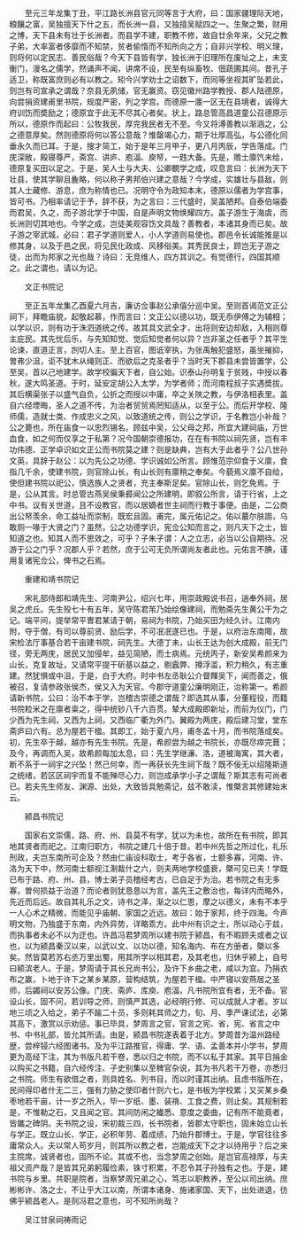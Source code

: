 <!-- { "loadSidebar": true } -->
　　至元三年龙集丁丑，平江路长洲县官元同等言于大府，曰：国家疆理际天地，粮饟之富，吴独擅天下什之五，而长洲一县，又独擅吴赋四之一。生聚之繁，财用之博，天下县未有壮于长洲者。而县学不建，职教不修，故自廿余年来，父兄之教子弟，大率富者侈靡而不知禁，贫者偷惰而不知所向之方；自非兴学校、明义理，则将何以定民志、善民俗哉？今天下县皆有学，独长洲于旧理所在废址之上，未支衡门，漫名之儒学，然诵声不闻，讲席不设，民至有纵畜牧、佃蔬圃其间。昔孔子适卫，称既富庶则必有以教之。矧今兴学劝士之诏数下，而同等坐视其旷坠若此，则岂有司宣承之谓哉？奈县无夙储，官无赢资。窃见徽州路学教授、郡人陆德原，向尝捐资建甫里书院，规度严密，列之学宫。而德原一廛一区无在县境者，诚得大府训饬而奬励之；德原宜于此无不尽其心者矣。状上，路总管高昌道童公召德原示所以，德原作而起曰：公牧我民，厚完我民者无不至。今又将溥善教以渐涵之，公之德意厚矣。然则德原将何以答公意哉？惟罄竭心力，期于壮厚高弘，与公德化同垂永久而已耳。于是，搜才简工，始于是年三月甲子，更八月丙辰，学告落成。门庑深敞，殿寝尊严，斋宫、讲庐、庖湢、庾帑，一韪大备。先是，赡士廪饩未给，德原复买田以足之。于是，吴人士与大夫、公卿覩学之成，叹息言曰：长洲为天下壮县，使其学聊且麁略，何以称子男邦伯兴建之意哉？今学成，实雄壮与县敌，则其人士藏修、游息，庶为称情也已。况明守令为政知本末，德原以儒者为学宫事，皆可书。乃相率请记于予，辞不获，为之言曰：三代盛时，吴盖陋邦。自泰伯端委而君吴，久之，而子游北学于中国，自是声明文物焕耀四方。盖子游生于海虞，而长洲则切其地也。今学之成，岂徒美观容饬文具哉？善教者，本诸其身而已矣。故子游之宰武城，必曰：君子学道则爱人，小人学道则易使也。郡邑令长诚能推是以修其身，以及于邑之民，将见民化政成、风移俗美。其秀民良士，顾岂无子游之徒，出而为邦家之光也哉？诗曰：无竞维人，四方其训之。有觉德行，四国其顺之。此之谓也，请以为记。

　　文正书院记

　　至正五年龙集乙酉夏六月吉，廉访佥事赵公承僖分巡中吴。至则首谒范文正公祠下，拜瞻庙貌，起敬起慕，作而言曰：文正公以德以功，既无忝伊傅之为辅相；以学以识，则有功于洙泗道统之传。故其具文武全才，出将则安边却敌，入相则尊主庇民。其先忧后乐，与先知知觉、觉后知觉者何以异？岂非圣之任者乎？其平生论谏，直道正言，剀切人主。至上百官，图诋宰执，为张禹触犯盛怒，虽坐摧抑，曽弗少沮，讵不犹木从绳则正、而欲后之克圣者乎？当时天下郡县未尝皆置学，公至吴，首以己地建学。故学校徧天下者，自公始。识泰山孙明复于贫贱，中授以春秋，遂大鸣圣道。于时，延安定胡公入太学，为学者师；而河南程叔子实遇奬拔。其后横渠张子以盛气自负，公折之而授以中庸，卒之关陜之教，与伊洛相表里。盖自六经堙晦，圣人之道不传，为治者贸贸焉罔知适从，以至于公。而后开学校、隆师儒，造就士类、作成忠义之风，以致道统之传，则公之学识，于名教岂小补哉？公之薨也，所在庙食一以忠烈锡名。顾兹中吴，公父母之邦，所宜大建祠庙，万世血食，如之何而仅享之于私第？况今国朝崇德报功，在在有书院以祠先贤，岂有丰功伟德、正学卓识如文正公而书院莫之建？则是缺典，岂有大于此者乎？公八世孙文英，具辞于赵公：以为先公之功德、学识诚如公所言。顾惟范宗仰食于义廪，食指几千余，使建书院，则官除山长，有山长则有廪稍之奉矣。今藐焉义廪不自给，使但建书院以祀公，慎选族人之贤者，充主奉斯足矣。官除山长，则乞免焉。于是，公从其言。时总管古燕吴侯秉彛闻公之所建明，即叙公所言，请于行省，上之中书。议有关世道，且不设教官，而以居嫡者世主祠而行教于事便。由是，二公商出公帑羡余，命工益址而崇制，既宏且固。甫完，属元佑记之。佑以蕞尔肤謭，乌敢厕一喙于大贤之门？虽然，公之功德学识，宪佥公知而言之，则凡天下之士，皆知道之也。知其人而不思效之，可乎？子朱子谓：人之立志，必当以公自期待。况游于公之门乎？况郡人乎？若然，庶于公可无负所谓尚友者此也。元佑言不腆，谨用复诸宪佥公，俾书之石焉。

　　重建和靖书院记

　　宋礼部侍郎和靖先生、河南尹公，绍兴七年，用崇政殿说书召，遄奉外祠，居吴之虎丘。先生殁七十有五年，吴守陈君芾乃始绘像建祠，而勉斋先生黄公干为之记。端平间，提举常平曺君某请于朝，易祠为书院，乃始买田为经久计。江南内附，夺于僧，有司以尊前贤、励后学，不可冺冺遂已也。于是，以府治东南陬，故宋检法厅事基合若干亩建书院，祠先生。大德丁未，山长王达为创大成殿，前无门径，旁无两庑，居民又加侵牟，益见简陋，而士病焉。元统丙子，新安吴希颜来为山长，克复故址，又请常平提干斫基以益之，剔蠧弊、撙浮滥，积力稍久，有志重建。然犹惧或中沮，于是，白于大府。时中书左丞耿公介督餫吴下，闻而善之，俄被召，复请参政张侯杰，侯又入为天官。今郡守道童公廉明刚正，治称第一。希颜请新书院，公曰：治不本于学，岂稽古崇德之谓哉？即选其从事，分董程役，而籍书院粒米之在廪者粜之，得中统钞八千六百贯。辇大成殿即新址，而前为仪门，门少西为先生祠，又西为上祠，又西临广衢为外门。翼殿为两庑，殿后建习堂，堂东斋庐曰六有。总为屋若干楹。其即工，始于夏六月，甫冬孟十月，而书院落成矣。初，先生卒于越，越亦有先生书院。先是，希颜尝为越之书院长，亦既尽瘁完葺；及今，再调而入吴，故希颜每加太息，曰：先生学继濓、洛，道被海寓，其大者，断不系于一祠宇之兴坠！然己何幸，而一再获长先生祠下哉？既不佞无以绍隆斯道之统绪，若区区祠宇而复不能殚尽心力，则岂成承学小子之谓哉？斯其志有可尚者已。若夫先生师友、渊源、出处，大致皆具勉斋记，兹不敢渎，惟槩言其修建始末云。

　　颍昌书院记

　　国家右文崇儒，路、府、州、县莫不有学，犹以为未也，故所在有书院，即其地其贤者而祀之。江南归职方，书院之建几十倍于昔。若中州先哲之所过化，礼乐刑政，夫岂东南所可企及？然由仁庙设科取士，考于各省，士额多寡，河南、许、洛为天下中，然河南士额视江淛裁什之六，则夫两地学校盛衰，槩可见已夫！学既已布于路、府、州、县，博士弟子员稽经考古，已自足于为治。若书院之有无多寡，曽何损益于治道？而论者则犹恳恳以为言，盖先王之敷治也，每详内而略外，先近而后远。故自其礼乐之文，诗书之泽，渐之以仁恩，摩之以德义，未有不本乎一人心术之精微，而能见乎庙朝、家国之近远。故曰：始于家邦，终于四海。今声明文物，乃独盛于东南，内外异势，详略乖方。此中州有识之士，所以动心于兹，而执事者未必不以为迂也。许昌冯君梦周所以建书院于颍昌，有不暇顾夫或者之议也，以为颍昌秦汉以来，以武以文、以功以德，知名海内、布在方册者，槩以多矣。然皆莫若苏右丞万里出蜀，用其所学以相其君，及其老也，归休乎颍上，自号曰颍滨老人。于是，梦周请于其长兄尚书公，及许下乡曲之老，咸以为宜。乃捐衣布之赢，卜地于许下之某乡某原，营构结筑，为屋若干楹。中严寝以安燕居之圣师，后蠲祠以安苏公像。门庑、斋庐、库庾、庖湢，凡书院所宜有者，无不备。官设山长，固不问，若训导之师，则慎严其选，必经明行修、可以成就人才者。岁以地三顷之入给之，弟子不踰二十员，多则耗其师之力，旬、月、季严课试法，必第其高下，激赏以示劝惩。事已毕具，梦周言之官，官言之宪、省，宪、省言之中书、中书礼部，皆允其所请。由是，颍昌书院遂表着于北方。梦周昔为温州路经歴，尝梓锓六经图诸书。及为平江路推官，得庸、学、语、孟善本并小学书，梦周更为高经下注，其为书版凡若干卷，悉以归之书院，而不以私于其家。其平日捐金以购买之书籍，自六经传注、子史别集以至稗官杂说，其为书凡若干万卷，亦悉归之书院。师生有欲借之者，则具姓名、列书目，而以时谨其出纳。且虑书版所在，民间得印者什无二三，强有力胁之使印者什则六七，是书板为学校累；又买某乡桑枣地若干亩，计一岁之所入，毕一岁纸、墨、装禙、工食之费，则止矣。其规制若是，不惟勒之石，又且闻之官。其间防闲之纎悉、意度之委曲，记有所不能竟者，皆鑴之碑阴。夫书院之设，宋初裁三四，长书院者，皆郡太守职也，固未始立山长与学正。既立山长、学正，必积年劳、着成绩，乃始升郡博士。于是，学官往往多庸常众人。夫以常人苟岁月，则其所以教之者，岂能成天下之才以待用乎？后之来主院席，诚贤者也，固所不论。其或不也，当念梦周之创始。是岂官高禄厚，与夫祖父资产哉？是皆其兄弟躬履俭素，铢寸积累，不忍令其子孙独有之也。于是，建书院与乡里。共职是院者，当察梦周兄弟之心，笃志以职教养，至公以司出纳。庶彬彬许、洛之士，不让乎大江以南，所谓本诸身、施诸家国、天下，出处进退，彷佛乎颍昌老人。是则冯君之意也，可不知所尚哉？

　　吴江甘泉祠祷雨记

